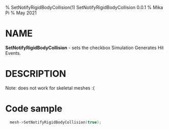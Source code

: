 % SetNotifyRigidBodyCollision(1) SetNotifyRigidBodyCollision 0.0.1
% Mika Pi
% May 2021


# NAME
**SetNotifyRigidBodyCollision** - sets the checkbox Simulation Generates Hit Events.

# DESCRIPTION


Note: does not work for skeletal meshes :(

# Code sample

```c++
  mesh->SetNotifyRigidBodyCollision(true);
```
